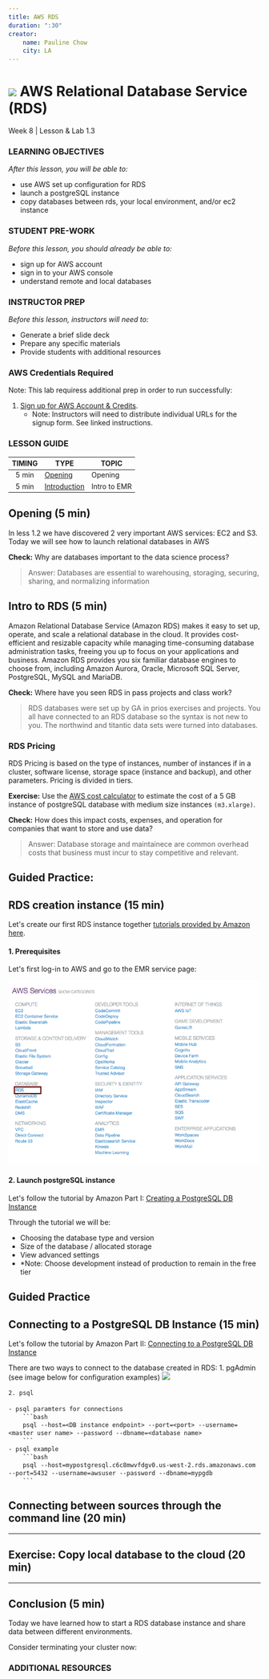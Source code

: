 ```yaml
---
title: AWS RDS
duration: ":30"
creator:
    name: Pauline Chow
    city: LA
---
```


# ![](https://ga-dash.s3.amazonaws.com/production/assets/logo-9f88ae6c9c3871690e33280fcf557f33.png) AWS Relational Database Service (RDS)
Week 8 | Lesson & Lab 1.3

### LEARNING OBJECTIVES
*After this lesson, you will be able to:*
- use AWS set up configuration for RDS
- launch a postgreSQL instance
- copy databases between rds, your local environment, and/or ec2 instance

### STUDENT PRE-WORK
*Before this lesson, you should already be able to:*
- sign up for AWS account
- sign in to your AWS console
- understand remote and local databases

### INSTRUCTOR PREP
*Before this lesson, instructors will need to:*
- Generate a brief slide deck
- Prepare any specific materials
- Provide students with additional resources

### AWS Credentials Required
Note: This lab requiress additional prep in order to run successfully:

1. [Sign up for AWS Account & Credits](../AWS-instructions.md).
    - Note: Instructors will need to distribute individual URLs for the signup form. See linked instructions.

### LESSON GUIDE
| TIMING  | TYPE  | TOPIC  |
|:-:|---|---|
| 5 min | [Opening](#opening) | Opening |
| 5 min | [Introduction](#introduction) | Intro to EMR |

<a name="opening"></a>
## Opening (5 min)

In less 1.2 we have discovered 2 very important AWS services: EC2 and S3. Today we will see how to launch relational databases in AWS

**Check:** Why are databases important to the data science process? 
> Answer: Databases are essential to warehousing, storaging, securing, sharing, and normalizing information

<a name="introduction"></a>
## Intro to RDS (5 min)

Amazon Relational Database Service (Amazon RDS) makes it easy to set up, operate, and scale a relational database in the cloud. It provides cost-efficient and resizable capacity while managing time-consuming database administration tasks, freeing you up to focus on your applications and business. Amazon RDS provides you six familiar database engines to choose from, including Amazon Aurora, Oracle, Microsoft SQL Server, PostgreSQL, MySQL and MariaDB.

**Check:** Where have you seen RDS in pass projects and class work?
> RDS databases were set up by GA in prios exercises and projects. You all have connected to an RDS database so the syntax is not new to you. The northwind and titantic data sets were turned into databases.

### RDS Pricing

RDS Pricing is based on the type of instances, number of instances if in a cluster, software license, storage space (instance and backup), and other parameters. Pricing is divided in tiers. 

**Exercise:**
Use the [AWS cost calculator](https://calculator.s3.amazonaws.com/index.html) to estimate the cost of a 5 GB instance of postgreSQL database with medium size instances `(m3.xlarge)`. 

**Check:** How does this impact costs, expenses, and operation for companies that want to store and use data?
> Answer: Database storage and maintainece are common overhead costs that business must incur to stay competitive and relevant.

<a name="guided-practice"></a>
## Guided Practice:
## RDS creation instance (15 min)

Let's create our first RDS instance together [tutorials provided by Amazon here](http://docs.aws.amazon.com/AmazonRDS/latest/UserGuide/CHAP_GettingStarted.html).

#### 1. Prerequisites

Let's first log-in to AWS and go to the EMR service page:

![](./assets/images/rds.png)

#### 2.  Launch postgreSQL instance 

Let's follow the tutorial by Amazon Part I: [Creating a PostgreSQL DB Instance](http://docs.aws.amazon.com/AmazonRDS/latest/UserGuide/CHAP_GettingStarted.CreatingConnecting.PostgreSQL.html)

Through the tutorial we will be: 
- Choosing the database type and version
- Size of the database / allocated storage
- View advanced settings 
- *Note: Choose development instead of production to remain in the free tier

<a name="guided-practice"></a>
## Guided Practice
## Connecting to a PostgreSQL DB Instance (15 min)

Let's follow the tutorial by Amazon Part II: [Connecting to a PostgreSQL DB Instance](http://docs.aws.amazon.com/AmazonRDS/latest/UserGuide/CHAP_GettingStarted.CreatingConnecting.PostgreSQL.html)

There are two ways to connect to the database created in RDS:
	1. pgAdmin (see image below for configuration examples)
	![](./assets/images/pgadmin_connection.png)

	2. psql 
	
	- psql paramters for connections
		```bash
		psql --host=<DB instance endpoint> --port=<port> --username=<master user name> --password --dbname=<database name> 
		```
	- psql example 
		```bash
		psql --host=mypostgresql.c6c8mwvfdgv0.us-west-2.rds.amazonaws.com --port=5432 --username=awsuser --password --dbname=mypgdb 
		```

<a name="guided-practice"></a>
## Connecting between sources through the command line (20 min)

---

<a name="independent-practice"></a>
## Exercise: Copy local database to the cloud  (20 min)

---

<a name="conclusion"></a>
## Conclusion (5 min)

Today we have learned how to start a RDS database instance and share data between different environments.

Consider terminating your cluster now:



### ADDITIONAL RESOURCES

